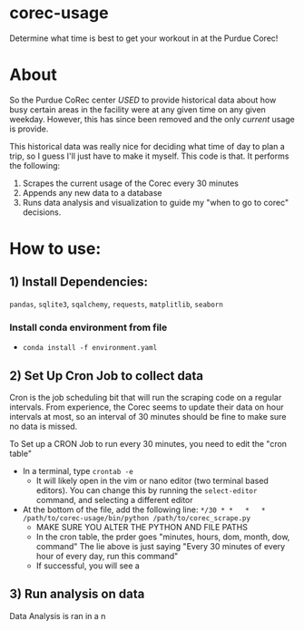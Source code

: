 # corec-usage
Determine what time is best to get your workout in at the Purdue Corec!


# About 
So the Purdue CoRec center *USED* to provide historical data about how busy certain areas in the facility were at any given time on any given weekday. However, this has since been removed and the only *current* usage is provide.

This historical data was really nice for deciding what time of day to plan a trip, so I guess I'll just have to make it myself. This code is that. It performs the following:
1) Scrapes the current usage of the Corec every 30 minutes
2) Appends any new data to a database
3) Runs data analysis and visualization to guide my "when to go to corec" decisions.

# How to use:
## 1) Install Dependencies:

```pandas```, ```sqlite3```, ```sqalchemy```, ```requests```, ```matplitlib```, ```seaborn```
### Install conda environment from file
 * ```conda install -f environment.yaml```
## 2) Set Up Cron Job to collect data
Cron is the job scheduling bit that will run the scraping code on a regular intervals. From experience, the Corec seems to update their data on hour intervals at most, so an interval of 30 minutes should be fine to make sure no data is missed. 

To Set up a CRON Job to run every 30 minutes, you need to edit the "cron table"
* In a terminal, type ```crontab -e```
    * It will likely open in the vim or nano editor (two terminal based editors). You can change this by running the ```select-editor``` command, and selecting a different editor
* At the bottom of the file, add the following line: ```*/30 * *   *   *    /path/to/corec-usage/bin/python /path/to/corec_scrape.py```
    * MAKE SURE YOU ALTER THE PYTHON AND FILE PATHS
    * In the cron table, the prder goes "minutes, hours, dom, month, dow, command" The lie above is just saying "Every 30 minutes of every hour of every day, run this command"
    * If successful, you will see a 
## 3) Run analysis on data
Data Analysis is ran in a n
